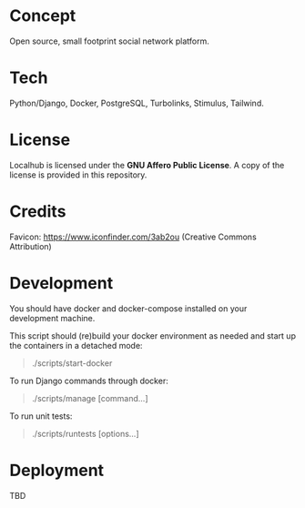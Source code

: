 # Concept

Open source, small footprint social network platform.

# Tech

Python/Django, Docker, PostgreSQL, Turbolinks, Stimulus, Tailwind.

# License

Localhub is licensed under the **GNU Affero Public License**. A copy of the license is provided in this repository.

# Credits

Favicon: https://www.iconfinder.com/3ab2ou (Creative Commons Attribution)

# Development

You should have docker and docker-compose installed on your development machine.

This script should (re)build your docker environment as needed and start up the containers in a detached mode:

> ./scripts/start-docker

To run Django commands through docker:

> ./scripts/manage [command...]

To run unit tests:

> ./scripts/runtests [options...]

# Deployment

TBD
